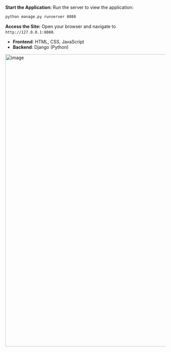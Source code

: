 
 **Start the Application:**
   Run the server to view the application:
   ```bash
   python manage.py runserver 8080
   ```
 **Access the Site:**
   Open your browser and navigate to ``http://127.0.0.1:8080``.

- **Frontend**: HTML, CSS, JavaScript
- **Backend**: Django (Python)
<img width="1709" height="918" alt="image" src="https://github.com/user-attachments/assets/3b32aa9c-537e-414f-bdac-e2a783fce6e5" />
